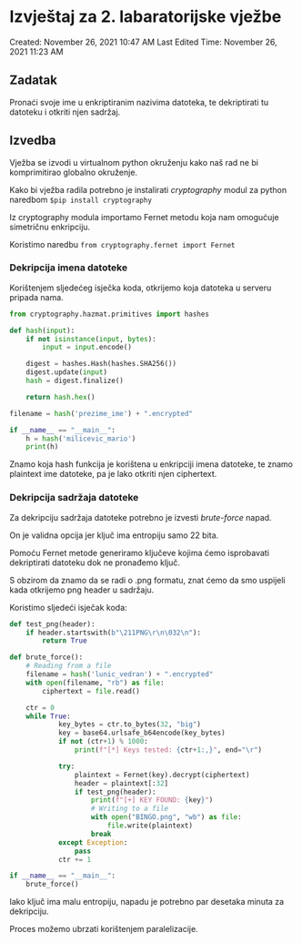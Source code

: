 # Izvještaj za 2. labaratorijske vježbe

Created: November 26, 2021 10:47 AM
Last Edited Time: November 26, 2021 11:23 AM

## Zadatak

Pronaći svoje ime u enkriptiranim nazivima datoteka, te dekriptirati tu datoteku i otkriti njen sadržaj.

## Izvedba

Vježba se izvodi u virtualnom python okruženju kako naš rad ne bi komprimitirao globalno okruženje.

Kako bi vježba radila potrebno je instalirati *cryptography* modul za python naredbom `$pip install cryptography`

Iz cryptography modula importamo Fernet metodu koja nam omogućuje simetričnu enkripciju.

Koristimo naredbu `from cryptography.fernet import Fernet`

### Dekripcija imena datoteke

Korištenjem sljedećeg isječka koda, otkrijemo koja datoteka u serveru pripada nama.

```python
from cryptography.hazmat.primitives import hashes

def hash(input):
    if not isinstance(input, bytes):
        input = input.encode()

    digest = hashes.Hash(hashes.SHA256())
    digest.update(input)
    hash = digest.finalize()

    return hash.hex()

filename = hash('prezime_ime') + ".encrypted"

if __name__ == "__main__":
    h = hash('milicevic_mario')
    print(h)
```

 Znamo koja hash funkcija je korištena u enkripciji imena datoteke, te znamo plaintext ime datoteke, pa je lako otkriti njen ciphertext.

### Dekripcija sadržaja datoteke

Za dekripciju sadržaja datoteke potrebno je izvesti *brute-force* napad.

On je validna opcija jer ključ ima entropiju samo 22 bita.

Pomoću Fernet metode generiramo ključeve kojima ćemo isprobavati dekriptirati datoteku dok ne pronađemo ključ.

S obzirom da znamo da se radi o .png formatu, znat ćemo da smo uspijeli kada otkrijemo png header u sadržaju.

Koristimo sljedeći isječak koda:

```python
def test_png(header):
    if header.startswith(b"\211PNG\r\n\032\n"):
        return True

def brute_force():
    # Reading from a file
    filename = hash('lunic_vedran') + ".encrypted"
    with open(filename, "rb") as file:
        ciphertext = file.read()

    ctr = 0
    while True:
            key_bytes = ctr.to_bytes(32, "big")
            key = base64.urlsafe_b64encode(key_bytes)
            if not (ctr+1) % 1000:
                print(f"[*] Keys tested: {ctr+1:,}", end="\r")

            try:
                plaintext = Fernet(key).decrypt(ciphertext)
                header = plaintext[:32]
                if test_png(header):
                    print(f"[+] KEY FOUND: {key}")
                    # Writing to a file
                    with open("BINGO.png", "wb") as file:
                        file.write(plaintext)
                    break
            except Exception:
                pass
            ctr += 1

if __name__ == "__main__":
    brute_force()
```

Iako ključ ima malu entropiju, napadu je potrebno par desetaka minuta za dekripciju.

Proces možemo ubrzati korištenjem paralelizacije.